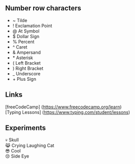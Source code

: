 ## Number row characters
- ~ Tilde
- ! Exclamation Point
- @ At Symbol
- $ Dollar Sign
- % Percent
- ^ Caret
- & Ampersand
- \* Asterisk
- ( Left Bracket
- ) Right Bracket
- _ Underscore
- \+ Plus Sign

## Links
  [freeCodeCamp] (https://www.freecodecamp.org/learn)  
  [Typing Lessons] (https://www.typing.com/student/lessons)

## Experiments  
💀 Skull  
😹 Crying Laughing Cat  
😎 Cool  
😒 Side Eye
